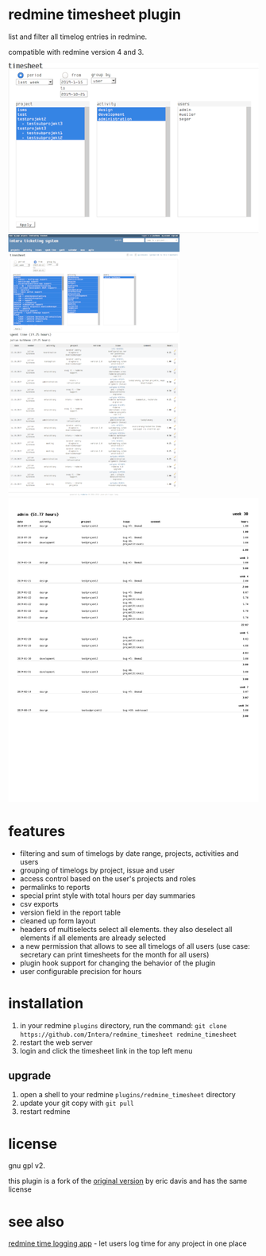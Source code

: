 # redmine timesheet plugin
list and filter all timelog entries in redmine.

compatible with redmine version 4 and 3.

![form-screenshot](other/screenshots/form.png?raw=true)
![result-screenshot](other/screenshots/result.png?raw=true)
![print-style-screenshot](other/screenshots/print.png?raw=true)

# features
* filtering and sum of timelogs by date range, projects, activities and users
* grouping of timelogs by project, issue and user
* access control based on the user's projects and roles
* permalinks to reports
* special print style with total hours per day summaries
* csv exports
* version field in the report table
* cleaned up form layout
* headers of multiselects select all elements. they also deselect all elements if all elements are already selected
* a new permission that allows to see all timelogs of all users (use case: secretary can print timesheets for the month for all users)
* plugin hook support for changing the behavior of the plugin
* user configurable precision for hours

# installation
1. in your redmine `plugins` directory, run the command: `git clone https://github.com/Intera/redmine_timesheet redmine_timesheet`
2. restart the web server
3. login and click the timesheet link in the top left menu

## upgrade
1. open a shell to your redmine `plugins/redmine_timesheet` directory
2. update your git copy with `git pull`
3. restart redmine

# license
gnu gpl v2.

this plugin is a fork of the [original version](https://github.com/edavis10/redmine-timesheet-plugin) by eric davis and has the same license

# see also
[redmine time logging app](https://github.com/Intera/redmine_time_logging_app) - let users log time for any project in one place
